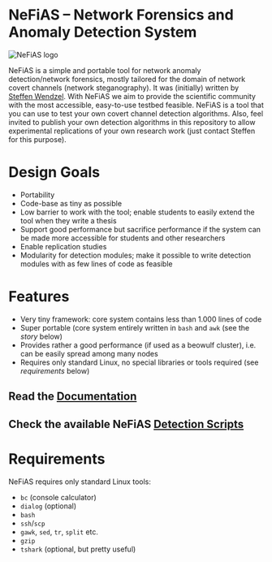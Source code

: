 # NeFiAS – Network Forensics and Anomaly Detection System

<img src="https://github.com/cdpxe/nefias/raw/master/documentation/logo/nefias_logo.png" title="NeFiAS logo" />

NeFiAS is a simple and portable tool for network anomaly detection/network forensics, mostly tailored for the domain of network covert channels (network steganography). It was (initially) written by [Steffen Wendzel](http://www.wendzel.de). With NeFiAS we aim to provide the scientific community with the most accessible, easy-to-use testbed feasible. NeFiAS is a tool that you can use to test your own covert channel detection algorithms. Also, feel invited to publish your own detection algorithms in this repository to allow experimental replications of your own research work (just contact Steffen for this purpose).

# Design Goals

- Portability
- Code-base as tiny as possible
- Low barrier to work with the tool; enable students to easily extend the tool when they write a thesis
- Support good performance but sacrifice performance if the system can be made more accessible for students and other researchers
- Enable replication studies
- Modularity for detection modules; make it possible to write detection modules with as few lines of code as feasible

# Features

- Very tiny framework: core system contains less than 1.000 lines of code
- Super portable (core system entirely written in `bash` and `awk` (see the *story* below)
- Provides rather a good performance (if used as a beowulf cluster), i.e. can be easily spread among many nodes
- Requires only standard Linux, no special libraries or tools required (see *requirements* below)

## Read the [Documentation](https://github.com/cdpxe/nefias/blob/master/documentation/README.md)

## Check the available NeFiAS [Detection Scripts](https://github.com/cdpxe/nefias/blob/master/scripts/README.md)

# Requirements

NeFiAS requires only standard Linux tools:

- `bc` (console calculator)
- `dialog` (optional)
- `bash`
- `ssh`/`scp`
- `gawk`, `sed`, `tr`, `split` etc.
- `gzip`
- `tshark` (optional, but pretty useful)

